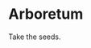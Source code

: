 # Arboretum


<Take id="seeds" onTake="You have found some seeds and pocketed them!">Take the seeds.</Take>